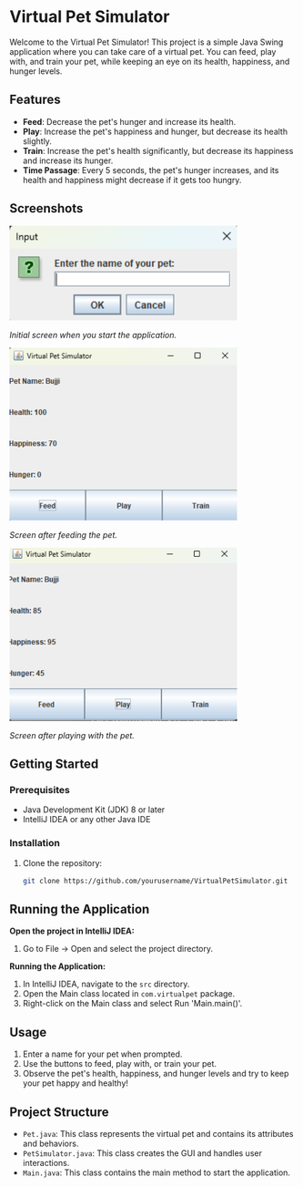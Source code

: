 # Virtual Pet Simulator

Welcome to the Virtual Pet Simulator! This project is a simple Java Swing application where you can take care of a virtual pet. You can feed, play with, and train your pet, while keeping an eye on its health, happiness, and hunger levels.

## Features

- **Feed**: Decrease the pet's hunger and increase its health.
- **Play**: Increase the pet's happiness and hunger, but decrease its health slightly.
- **Train**: Increase the pet's health significantly, but decrease its happiness and increase its hunger.
- **Time Passage**: Every 5 seconds, the pet's hunger increases, and its health and happiness might decrease if it gets too hungry.

## Screenshots

<img src="screenshots/initial_screen.png" alt="Initial Screen" width="400"/>
<p><em>Initial screen when you start the application.</em></p>

<img src="screenshots/pet_fed.png" alt="Pet Fed" width="400"/>
<p><em>Screen after feeding the pet.</em></p>

<img src="screenshots/pet_played.png" alt="Pet Played" width="400"/>
<p><em>Screen after playing with the pet.</em></p>

## Getting Started

### Prerequisites

- Java Development Kit (JDK) 8 or later
- IntelliJ IDEA or any other Java IDE

### Installation

1. Clone the repository:
   ```bash
   git clone https://github.com/yourusername/VirtualPetSimulator.git
## Running the Application

**Open the project in IntelliJ IDEA:**

1. Go to File -> Open and select the project directory.

**Running the Application:**

1. In IntelliJ IDEA, navigate to the `src` directory.
2. Open the Main class located in `com.virtualpet` package.
3. Right-click on the Main class and select Run 'Main.main()'.

## Usage

1. Enter a name for your pet when prompted.
2. Use the buttons to feed, play with, or train your pet.
3. Observe the pet's health, happiness, and hunger levels and try to keep your pet happy and healthy!

## Project Structure

- `Pet.java`: This class represents the virtual pet and contains its attributes and behaviors.
- `PetSimulator.java`: This class creates the GUI and handles user interactions.
- `Main.java`: This class contains the main method to start the application.
